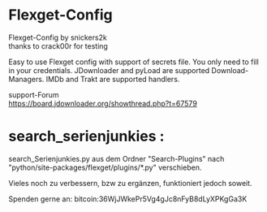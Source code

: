 # Flexget-Config

Flexget-Config by snickers2k<br>
thanks to crack00r for testing<br>


Easy to use Flexget config with support of secrets file. You only need to fill in your credentials.
JDownloader and pyLoad are supported Download-Managers.
IMDb and Trakt are supported handlers.

support-Forum<br>
https://board.jdownloader.org/showthread.php?t=67579


# search_serienjunkies :
search_Serienjunkies.py aus dem Ordner "Search-Plugins" nach "python/site-packages/flexget/plugins/*.py" verschieben.


Vieles noch zu verbessern, bzw zu ergänzen, funktioniert jedoch soweit. <br>

Spenden gerne an:
bitcoin:36WjJWkePr5Vg4gJc8nFyB8dLyXPKgGa3K
